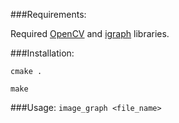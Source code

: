 ###Requirements:

Required [OpenCV](http://opencv.org) and [igraph](http://igraph.org/c/) libraries.

###Installation: 

`cmake .`

`make`

###Usage:
`image_graph <file_name>`
